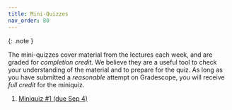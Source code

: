 ```yaml
---
title: Mini-Quizzes
nav_order: 80
---
```


{: .note }

The mini-quizzes cover material from the lectures each week, and are graded for *completion credit*. We believe they are a useful tool to check your understanding of the material and to prepare for the quiz. As long as you have submitted a *reasonable* attempt on Gradescope, you will receive *full credit* for the miniquiz.

1. [Miniquiz #1 (due Sep 4)](https://www.gradescope.com/courses/1099582/assignments/6608405)
